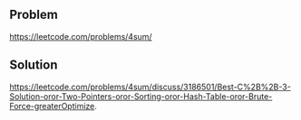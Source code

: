 ## Problem

https://leetcode.com/problems/4sum/

## Solution

https://leetcode.com/problems/4sum/discuss/3186501/Best-C%2B%2B-3-Solution-oror-Two-Pointers-oror-Sorting-oror-Hash-Table-oror-Brute-Force-greaterOptimize.
